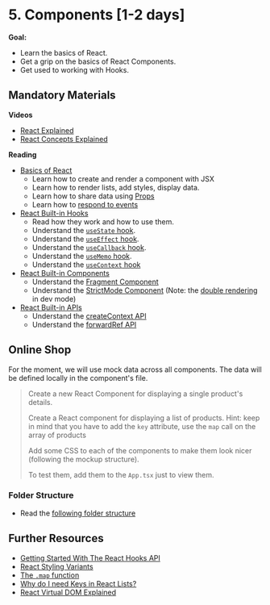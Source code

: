 # 5. Components [1-2 days]

**Goal:**
- Learn the basics of React.
- Get a grip on the basics of React Components.
- Get used to working with Hooks.

## Mandatory Materials

**Videos**
- [React Explained](https://youtu.be/s2skans2dP4)
- [React Concepts Explained](https://youtu.be/wIyHSOugGGw)

**Reading**
- [Basics of React](https://react.dev/learn#)
  - Learn how to create and render a component with JSX
  - Learn how to render lists, add styles, display data.
  - Learn how to share data using [Props](https://react.dev/learn/passing-props-to-a-component)
  - Learn how to [respond to events](https://react.dev/learn/responding-to-events)
- [React Built-in Hooks](https://react.dev/reference/react/hooks)
  - Read how they work and how to use them.
  - Understand the [`useState` hook](https://react.dev/reference/react/useState).
  - Understand the [`useEffect` hook](https://react.dev/reference/react/useEffect).
  - Understand the [`useCallback` hook](https://react.dev/reference/react/useCallback).
  - Understand the [`useMemo` hook](https://react.dev/reference/react/useMemo).
  - Understand the [`useContext` hook](https://react.dev/reference/react/useContext)
- [React Built-in Components](https://react.dev/reference/react/components)
  - Understand the [Fragment Component](https://react.dev/reference/react/Fragment)
  - Understand the [StrictMode Component](https://react.dev/reference/react/StrictMode) (Note: the [double rendering](https://react.dev/reference/react/StrictMode#fixing-bugs-found-by-double-rendering-in-development) in dev mode)
- [React Built-in APIs](https://react.dev/reference/react/apis)
  - Understand the [createContext API](https://react.dev/reference/react/createContext)
  - Understand the [forwardRef API](https://react.dev/reference/react/forwardRef)

## Online Shop

For the moment, we will use mock data across all components. The data will be defined locally in the component's file.
>
> Create a new React Component for displaying a single product's details.
>
> Create a React component for displaying a list of products. Hint: keep in mind that you have to add the `key` attribute, use the `map` call on the array of products
>
> Add some CSS to each of the components to make them look nicer (following the mockup structure).
>
> To test them, add them to the `App.tsx` just to view them.

### Folder Structure
- Read the [following folder structure](https://blog.webdevsimplified.com/2022-07/react-folder-structure/)

## Further Resources

- [Getting Started With The React Hooks API](https://www.smashingmagazine.com/2020/04/react-hooks-api-guide/)
- [React Styling Variants](https://www.w3schools.com/react/react_css_styling.asp)
- [The `.map` function](https://developer.mozilla.org/en-US/docs/Web/JavaScript/Reference/Global_Objects/Array/map)
- [Why do I need Keys in React Lists?](https://medium.com/@adhithiravi/why-do-i-need-keys-in-react-lists-dbb522188bbb)
- [React Virtual DOM Explained](https://programmingwithmosh.com/react/react-virtual-dom-explained/)
